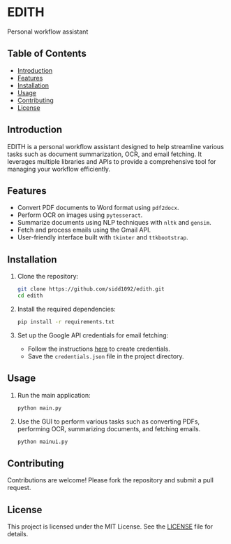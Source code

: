 # EDITH

Personal workflow assistant

## Table of Contents

- [Introduction](#introduction)
- [Features](#features)
- [Installation](#installation)
- [Usage](#usage)
- [Contributing](#contributing)
- [License](#license)

## Introduction

EDITH is a personal workflow assistant designed to help streamline various tasks such as document summarization, OCR, and email fetching. It leverages multiple libraries and APIs to provide a comprehensive tool for managing your workflow efficiently.

## Features

- Convert PDF documents to Word format using `pdf2docx`.
- Perform OCR on images using `pytesseract`.
- Summarize documents using NLP techniques with `nltk` and `gensim`.
- Fetch and process emails using the Gmail API.
- User-friendly interface built with `tkinter` and `ttkbootstrap`.

## Installation

1. Clone the repository:
    ```sh
    git clone https://github.com/sidd1092/edith.git
    cd edith
    ```

2. Install the required dependencies:
    ```sh
    pip install -r requirements.txt
    ```

3. Set up the Google API credentials for email fetching:
    - Follow the instructions [here](https://developers.google.com/gmail/api/quickstart/python) to create credentials.
    - Save the `credentials.json` file in the project directory.

## Usage

1. Run the main application:
    ```sh
    python main.py
    ```

2. Use the GUI to perform various tasks such as converting PDFs, performing OCR, summarizing documents, and fetching emails.
    ```sh
    python mainui.py
    ```
    
## Contributing

Contributions are welcome! Please fork the repository and submit a pull request.

## License

This project is licensed under the MIT License. See the [LICENSE](LICENSE) file for details.

